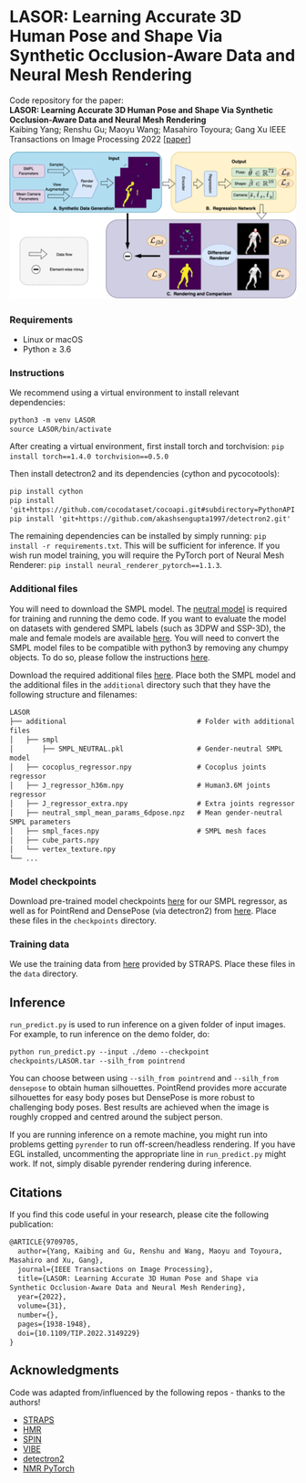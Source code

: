 # LASOR: Learning Accurate 3D Human Pose and Shape Via Synthetic Occlusion-Aware Data and Neural Mesh Rendering

Code repository for the paper:  
**LASOR: Learning Accurate 3D Human Pose and Shape Via Synthetic Occlusion-Aware Data and Neural Mesh Rendering**  
Kaibing Yang; Renshu Gu; Maoyu Wang; Masahiro Toyoura; Gang Xu
IEEE Transactions on Image Processing 2022
[[paper](https://ieeexplore.ieee.org/document/9709705)]

![pipeline](pipeline.png)


### Requirements
- Linux or macOS
- Python ≥ 3.6

### Instructions
We recommend using a virtual environment to install relevant dependencies:
```
python3 -m venv LASOR
source LASOR/bin/activate
```
After creating a virtual environment, first install torch and torchvision: `pip install torch==1.4.0 torchvision==0.5.0`

Then install detectron2 and its dependencies (cython and pycocotools):
```
pip install cython
pip install 'git+https://github.com/cocodataset/cocoapi.git#subdirectory=PythonAPI'
pip install 'git+https://github.com/akashsengupta1997/detectron2.git'
```

The remaining dependencies can be installed by simply running: `pip install -r requirements.txt`. This will be sufficient for inference. If you wish run model training, you will require the PyTorch port of Neural Mesh Renderer: `pip install neural_renderer_pytorch==1.1.3`.

### Additional files
You will need to download the SMPL model. The [neutral model](http://smplify.is.tue.mpg.de) is required for training and running the demo code. If you want to evaluate the model on datasets with gendered SMPL labels (such as 3DPW and SSP-3D), the male and female models are available [here](http://smpl.is.tue.mpg.de). You will need to convert the SMPL model files to be compatible with python3 by removing any chumpy objects. To do so, please follow the instructions [here](https://github.com/vchoutas/smplx/tree/master/tools).

Download the required additional files [here](https://drive.google.com/drive/folders/1phJix1Fp-AbJgoLImb19eXCWEK7ZnAp_?usp=sharing). Place both the SMPL model and the additional files in the `additional` directory such that they have the following structure and filenames:

    LASOR
    ├── additional                                # Folder with additional files
    │   ├── smpl
    │       ├── SMPL_NEUTRAL.pkl                  # Gender-neutral SMPL model 
    │   ├── cocoplus_regressor.npy                # Cocoplus joints regressor
    │   ├── J_regressor_h36m.npy                  # Human3.6M joints regressor
    │   ├── J_regressor_extra.npy                 # Extra joints regressor
    │   ├── neutral_smpl_mean_params_6dpose.npz   # Mean gender-neutral SMPL parameters
    │   ├── smpl_faces.npy                        # SMPL mesh faces
    │   ├── cube_parts.npy
    │   └── vertex_texture.npy                    
    └── ...

### Model checkpoints
Download pre-trained model checkpoints [here](https://drive.google.com/file/d/1xKM8PRhc3TbZVKig9kULJ01-VVWUkICi/view?usp=sharing) for our SMPL regressor, as well as for PointRend and DensePose (via detectron2) from [here](https://drive.google.com/drive/folders/1QX5NBR6GgmfP206bMHN9ZgK8_1QEKSdg?usp=sharing). Place these files in the `checkpoints` directory.

### Training data
We use the training data from [here](https://drive.google.com/drive/folders/1CLOqQBrTos7vhohjFcU2OFkNYmyvQf6t?usp=sharing) provided by STRAPS. Place these files in the `data` directory.

## Inference
`run_predict.py` is used to run inference on a given folder of input images. For example, to run inference on the demo folder, do:
```
python run_predict.py --input ./demo --checkpoint checkpoints/LASOR.tar --silh_from pointrend
```
You can choose between using `--silh_from pointrend` and `--silh_from densepose`  to obtain human silhouettes. PointRend provides more accurate silhouettes for easy body poses but DensePose is more robust to challenging body poses. Best results are achieved when the image is roughly cropped and centred around the subject person.

If you are running inference on a remote machine, you might run into problems getting `pyrender` to run off-screen/headless rendering. If you have EGL installed, uncommenting the appropriate line in `run_predict.py` might work. If not, simply disable pyrender rendering during inference.


## Citations

If you find this code useful in your research, please cite the following publication:
```
@ARTICLE{9709705,  
  author={Yang, Kaibing and Gu, Renshu and Wang, Maoyu and Toyoura, Masahiro and Xu, Gang},  
  journal={IEEE Transactions on Image Processing},   
  title={LASOR: Learning Accurate 3D Human Pose and Shape via Synthetic Occlusion-Aware Data and Neural Mesh Rendering},   
  year={2022},  
  volume={31},  
  number={},  
  pages={1938-1948},  
  doi={10.1109/TIP.2022.3149229}
}
```


## Acknowledgments
Code was adapted from/influenced by the following repos - thanks to the authors!
- [STRAPS](https://github.com/akashsengupta1997/STRAPS-3DHumanShapePose)
- [HMR](https://github.com/akanazawa/hmr)
- [SPIN](https://github.com/nkolot/SPIN)
- [VIBE](https://github.com/mkocabas/VIBE)
- [detectron2](https://github.com/facebookresearch/detectron2)
- [NMR PyTorch](https://github.com/daniilidis-group/neural_renderer)
